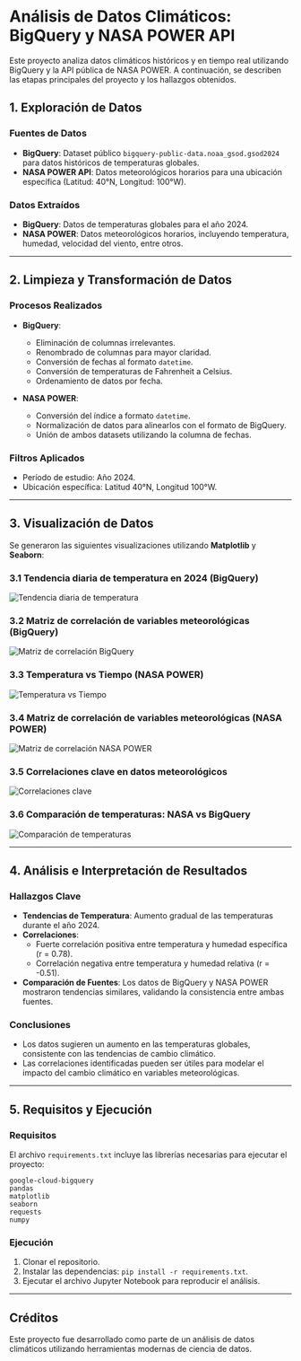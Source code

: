 # Análisis de Datos Climáticos: BigQuery y NASA POWER API

Este proyecto analiza datos climáticos históricos y en tiempo real utilizando BigQuery y la API pública de NASA POWER. A continuación, se describen las etapas principales del proyecto y los hallazgos obtenidos.

## 1. Exploración de Datos

### Fuentes de Datos
- **BigQuery**: Dataset público `bigquery-public-data.noaa_gsod.gsod2024` para datos históricos de temperaturas globales.
- **NASA POWER API**: Datos meteorológicos horarios para una ubicación específica (Latitud: 40°N, Longitud: 100°W).

### Datos Extraídos
- **BigQuery**: Datos de temperaturas globales para el año 2024.
- **NASA POWER**: Datos meteorológicos horarios, incluyendo temperatura, humedad, velocidad del viento, entre otros.

---

## 2. Limpieza y Transformación de Datos

### Procesos Realizados
- **BigQuery**:
  - Eliminación de columnas irrelevantes.
  - Renombrado de columnas para mayor claridad.
  - Conversión de fechas al formato `datetime`.
  - Conversión de temperaturas de Fahrenheit a Celsius.
  - Ordenamiento de datos por fecha.

- **NASA POWER**:
  - Conversión del índice a formato `datetime`.
  - Normalización de datos para alinearlos con el formato de BigQuery.
  - Unión de ambos datasets utilizando la columna de fechas.

### Filtros Aplicados
- Período de estudio: Año 2024.
- Ubicación específica: Latitud 40°N, Longitud 100°W.

---

## 3. Visualización de Datos

Se generaron las siguientes visualizaciones utilizando **Matplotlib** y **Seaborn**:

### 3.1 Tendencia diaria de temperatura en 2024 (BigQuery)
![Tendencia diaria de temperatura](Temperatura_Diaria_2024.png)


### 3.2 Matriz de correlación de variables meteorológicas (BigQuery)

![Matriz de correlación BigQuery](Matriz_Correlacion_BigQuery.png)


### 3.3 Temperatura vs Tiempo (NASA POWER)

![Temperatura vs Tiempo](Temperatura_vs_Tiempo.png)


### 3.4 Matriz de correlación de variables meteorológicas (NASA POWER)

![Matriz de correlación NASA POWER](Matriz_Correlacion_NASA_POWER.png)


### 3.5 Correlaciones clave en datos meteorológicos

![Correlaciones clave](Correlaciones_Clave.png)


### 3.6 Comparación de temperaturas: NASA vs BigQuery

![Comparación de temperaturas](Comparacion_Temperaturas.png)

---
## 4. Análisis e Interpretación de Resultados

### Hallazgos Clave
- **Tendencias de Temperatura**: Aumento gradual de las temperaturas durante el año 2024.
- **Correlaciones**:
  - Fuerte correlación positiva entre temperatura y humedad específica (r = 0.78).
  - Correlación negativa entre temperatura y humedad relativa (r = -0.51).
- **Comparación de Fuentes**: Los datos de BigQuery y NASA POWER mostraron tendencias similares, validando la consistencia entre ambas fuentes.

### Conclusiones
- Los datos sugieren un aumento en las temperaturas globales, consistente con las tendencias de cambio climático.
- Las correlaciones identificadas pueden ser útiles para modelar el impacto del cambio climático en variables meteorológicas.

---

## 5. Requisitos y Ejecución

### Requisitos
El archivo `requirements.txt` incluye las librerías necesarias para ejecutar el proyecto:
```
google-cloud-bigquery
pandas
matplotlib
seaborn
requests
numpy
```

### Ejecución
1. Clonar el repositorio.
2. Instalar las dependencias: `pip install -r requirements.txt`.
3. Ejecutar el archivo Jupyter Notebook para reproducir el análisis.

---

## Créditos
Este proyecto fue desarrollado como parte de un análisis de datos climáticos utilizando herramientas modernas de ciencia de datos.

